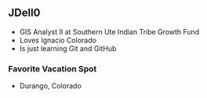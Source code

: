 ## JDell0

- GIS Analyst II at Southern Ute Indian Tribe Growth Fund
- Loves Ignacio Colorado
- Is just learning Git and GitHub

### Favorite Vacation Spot
- Durango, Colorado 
